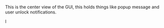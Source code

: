 This is the center view of the GUI, this holds things like popup message and user unlock notifications. 

I